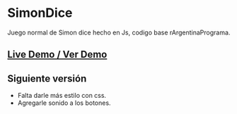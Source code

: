 # SimonDice
 Juego normal de Simon dice hecho en Js, codigo base rArgentinaPrograma.

## [Live Demo / Ver Demo](https://ibarzabal-jm.github.io/SimonDice/) 

## Siguiente versión
* Falta darle más estilo con css.
* Agregarle sonido a los botones.

